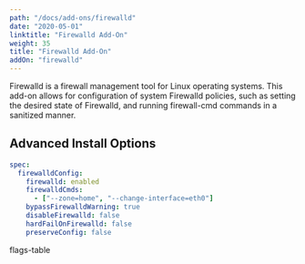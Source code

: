 ```yaml
---
path: "/docs/add-ons/firewalld"
date: "2020-05-01"
linktitle: "Firewalld Add-On"
weight: 35
title: "Firewalld Add-On"
addOn: "firewalld"
---
```


Firewalld is a firewall management tool for Linux operating systems.
This add-on allows for configuration of system Firewalld policies, such as setting the desired state of Firewalld, and running firewall-cmd commands in a sanitized manner.

## Advanced Install Options

```yaml
spec:
  firewalldConfig:
    firewalld: enabled
    firewalldCmds:
      - ["--zone=home", "--change-interface=eth0"]
    bypassFirewalldWarning: true
    disableFirewalld: false
    hardFailOnFirewalld: false
    preserveConfig: false
```

flags-table
